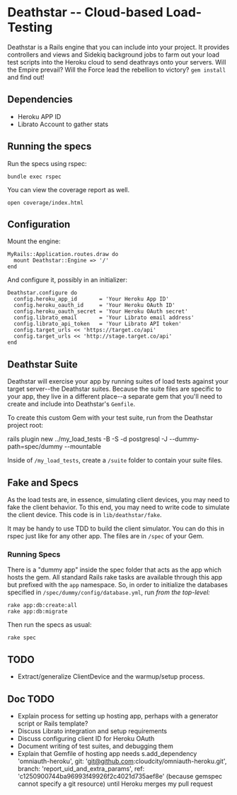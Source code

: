 # Deathstar -- Cloud-based Load-Testing

Deathstar is a Rails engine that you can include into your project. It
provides controllers and views and Sidekiq background jobs to farm out
your load test scripts into the Heroku cloud to send deathrays onto
your servers. Will the Empire prevail? Will the Force lead the rebellion
to victory? `gem install` and find out!

## Dependencies

* Heroku APP ID
* Librato Account to gather stats

## Running the specs

Run the specs using rspec:

    bundle exec rspec

You can view the coverage report as well.

    open coverage/index.html

## Configuration

Mount the engine:

    MyRails::Application.routes.draw do
      mount Deathstar::Engine => '/'
    end

And configure it, possibly in an initializer:

    Deathstar.configure do
      config.heroku_app_id       = 'Your Heroku App ID'
      config.heroku_oauth_id     = 'Your Heroku OAuth ID'
      config.heroku_oauth_secret = 'Your Heroku OAuth secret'
      config.librato_email       = 'Your Librato email address'
      config.librato_api_token   = 'Your Librato API token'
      config.target_urls << 'https://target.co/api'
      config.target_urls << 'http://stage.target.co/api'
    end

## Deathstar Suite

Deathstar will exercise your app by running suites of load tests against your target
server--the Deathstar suites. Because the suite files are specific to your app,
they live in a different place--a separate gem that you'll need to create and include
into Deathstar's `Gemfile`.

To create this custom Gem with your test suite, run from the Deathstar project root:

   rails plugin new ../my_load_tests -B -S -d postgresql -J --dummy-path=spec/dummy --mountable

Inside of `/my_load_tests`, create a `/suite` folder to contain your suite files.

## Fake and Specs

As the load tests are, in essence, simulating client devices, you may need to fake the
client behavior. To this end, you may need to write code to simulate the client device.
This code is in `lib/deathstar/fake`.

It may be handy to use TDD to build the client simulator. You can do this in rspec just
like for any other app. The files are in `/spec` of your Gem.

### Running Specs

There is a "dummy app" inside the spec folder that acts as the app which hosts the gem. All standard Rails rake
tasks are available through this app but prefixed with the `app` namespace. So, in order to initialize the databases
specified in `/spec/dummy/config/database.yml`, run _from the top-level:_

    rake app:db:create:all
    rake app:db:migrate

Then run the specs as usual:

    rake spec

## TODO

* Extract/generalize ClientDevice and the warmup/setup process.

## Doc TODO

* Explain process for setting up hosting app, perhaps with a generator script or Rails template?
* Discuss Librato integration and setup requirements
* Discuss configuring client ID for Heroku OAuth
* Document writing of test suites, and debugging them
* Explain that Gemfile of hosting app needs s.add_dependency 'omniauth-heroku', git: 'git@github.com:cloudcity/omniauth-heroku.git', branch: 'report_uid_and_extra_params', ref: 'c1250900744ba96993f49926f2c4021d735aef8e' (because gemspec cannot specify a git resource) until Heroku merges my pull request

